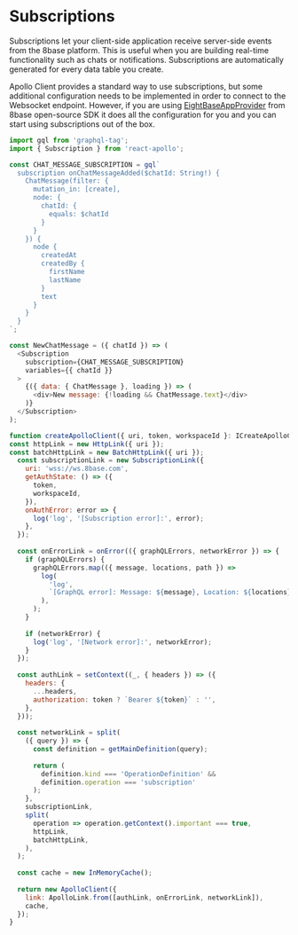 # Subscriptions

Subscriptions let your client-side application receive server-side events from the 8base platform. This is useful when you are building real-time functionality such as chats or notifications. Subscriptions are automatically generated for every data table you create.

Apollo Client provides a standard way to use subscriptions, but some additional configuration needs to be implemented in order to connect to the Websocket endpoint. However, if you are using [EightBaseAppProvider](https://github.com/8base/sdk/tree/master/packages/app-provider) from 8base open-source SDK it does all the configuration for you and you can start using subscriptions out of the box. 

```javascript
import gql from 'graphql-tag';
import { Subscription } from 'react-apollo';

const CHAT_MESSAGE_SUBSCRIPTION = gql`
  subscription onChatMessageAdded($chatId: String!) {
    ChatMessage(filter: {
      mutation_in: [create],
      node: {
        chatId: {
          equals: $chatId
        }
      }
    }) {
      node {
        createdAt
        createdBy {
          firstName
          lastName
        }
        text
      }
    }
  }
`;

const NewChatMessage = ({ chatId }) => (
  <Subscription
    subscription={CHAT_MESSAGE_SUBSCRIPTION}
    variables={{ chatId }}
  >
    {({ data: { ChatMessage }, loading }) => (
      <div>New message: {!loading && ChatMessage.text}</div>
    )}
  </Subscription>
);
```

```javascript
function createApolloClient({ uri, token, workspaceId }: ICreateApolloClientOptions) {
const httpLink = new HttpLink({ uri });
const batchHttpLink = new BatchHttpLink({ uri });
  const subscriptionLink = new SubscriptionLink({
    uri: 'wss://ws.8base.com',
    getAuthState: () => ({
      token,
      workspaceId,
    }),
    onAuthError: error => {
      log('log', '[Subscription error]:', error);
    },
  });
​
  const onErrorLink = onError(({ graphQLErrors, networkError }) => {
    if (graphQLErrors) {
      graphQLErrors.map(({ message, locations, path }) =>
        log(
          'log',
          `[GraphQL error]: Message: ${message}, Location: ${locations}, Path: ${path}`,
        ),
      );
    }
​
    if (networkError) {
      log('log', '[Network error]:', networkError);
    }
  });
​
  const authLink = setContext((_, { headers }) => ({
    headers: {
      ...headers,
      authorization: token ? `Bearer ${token}` : '',
    },
  }));
​
  const networkLink = split(
    ({ query }) => {
      const definition = getMainDefinition(query);
​
      return (
        definition.kind === 'OperationDefinition' &&
        definition.operation === 'subscription'
      );
    },
    subscriptionLink,
    split(
      operation => operation.getContext().important === true,
      httpLink,
      batchHttpLink,
    ),
  );
​
  const cache = new InMemoryCache();
​
  return new ApolloClient({
    link: ApolloLink.from([authLink, onErrorLink, networkLink]),
    cache,
  });
}
```